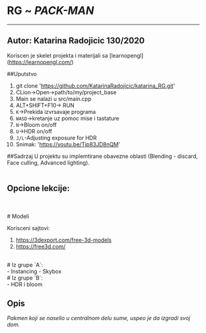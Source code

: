# RG ~ ***PACK-MAN***


------
Autor:
Katarina Radojicic 130/2020
<br>
------

Koriscen je skelet projekta i materijali sa [learnopengl] (https://learnopengl.com/)<br>

##Uputstvo
1. git clone 'https://github.com/KatarinaRadojicic/katarina_RG.git'
2. CLion->Open->path/to/my/project_base
3. Main se nalazi u src/main.cpp
4. ALT+SHIFT+F10-> RUN
5. `K`->Prekida izvrsavaje programa 
6. `WASD`->kretanje uz pomoc mise i tastature
7. `N`->Bloom on/off
8. `U`->HDR on/off
9. `J/L`-Adjusting exposure for HDR 
10. Snimak: 'https://youtu.be/Tjp83JD8nQM'


##Sadrzaj
U projektu su implemtirane obavezne oblasti (Blending - discard, Face culling, Advanced lighting).<br>
<br>
## Opcione lekcije: <br>
<br>
<br>
# Modeli<br>

Korisceni sajtovi:
1.  https://3dexport.com/free-3d-models
2.  https://free3d.com/

   <br>
# Iz grupe `A`:  <br>
- Instancing 
- Skybox <br>
# Iz grupe `B`:  <br>
- HDR i bloom

## Opis
*Pakmen koji se naselio u centralnom delu sume, uspeo je da izgradi svoj dom.*




